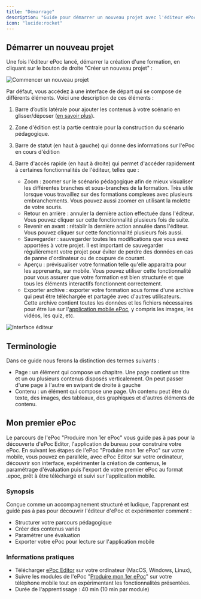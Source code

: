 ```yaml
---
title: "Démarrage"
description: "Guide pour démarrer un nouveau projet avec l'éditeur ePoc."
icon: "lucide:rocket"
---
```

## Démarrer un nouveau projet

Une fois l'éditeur ePoc lancé, démarrer la création d'une formation, en cliquant sur le bouton de droite "Créer un nouveau projet" :

![Commencer un nouveau projet](./images/create-new.png)

Par défaut, vous accédez à une interface de départ qui se compose de différents éléments. Voici une description de ces éléments :

1. Barre d’outils latérale pour ajouter les contenus à votre scénario en glisser/déposer ([en savoir plus](content/text.md)).

2. Zone d'édition est la partie centrale pour la construction du scénario pédagogique.

3. Barre de statut (en haut à gauche) qui donne des informations sur l'ePoc en cours d'édition

4. Barre d'accès rapide (en haut à droite) qui permet d'accéder rapidement à certaines fonctionnalités de l'éditeur, telles que :
    - Zoom : zoomer sur le scénario pédagogique afin de mieux visualiser les différentes branches et sous-branches de la formation. Très utile lorsque vous travaillez sur des formations complexes avec plusieurs embranchements. Vous pouvez aussi zoomer en utilisant la molette de votre souris.
    - Retour en arrière : annuler la dernière action effectuée dans l'éditeur. Vous pouvez cliquer sur cette fonctionnalité plusieurs fois de suite.
    - Revenir en avant : rétablir la dernière action annulée dans l'éditeur. Vous pouvez cliquer sur cette fonctionnalité plusieurs fois aussi.
    - Sauvegarder : sauvegarder toutes les modifications que vous avez apportées à votre projet. Il est important de sauvegarder régulièrement votre projet pour éviter de perdre des données en cas de panne d'ordinateur ou de coupure de courant.
    - Aperçu : prévisualiser votre formation telle qu'elle apparaitra pour les apprenants, sur mobile. Vous pouvez utiliser cette fonctionnalité pour vous assurer que votre formation est bien structurée et que tous les éléments interactifs fonctionnent correctement.
    - Exporter archive : exporter votre formation sous forme d'une archive qui peut être téléchargée et partagée avec d'autres utilisateurs. Cette archive contient toutes les données et les fichiers nécessaires pour être lue sur l'[application mobile ePoc](http://epoc.inria.fr), y compris les images, les vidéos, les quiz, etc.

![Interface éditeur](./images/layout.png)

## Terminologie

Dans ce guide nous ferons la distinction des termes suivants :

- Page : un élément qui compose un chapitre. Une page contient un titre et un ou plusieurs contenus disposés verticalement.
  On peut passer d'une page à l'autre en swipant de droite à gauche
- Contenu : un élément qui compose une page. Un contenu peut être du texte, des images, des tableaux, des graphiques et d'autres éléments de contenu.

## Mon premier ePoc

Le parcours de l'ePoc "Produire mon 1er ePoc" vous guide pas à pas pour la découverte d'ePoc Editor, l'application de bureau pour construire votre ePoc.
En suivant les étapes de l'ePoc "Produire mon 1er ePoc" sur votre mobile, vous pouvez en parallèle, avec ePoc Editor sur votre ordinateur, découvrir son interface, expérimenter la création de contenus, le paramétrage d'évaluation puis l'export de votre premier ePoc au format .epoc, prêt à être téléchargé et suivi sur l'application mobile.

### Synopsis

Conçue comme un accompagnement structuré et ludique, l'apprenant est guidé pas à pas pour découvrir l'éditeur d'ePoc et expérimenter comment :

- Structurer votre parcours pédagogique
- Créer des contenus variés
- Paramétrer une évaluation
- Exporter votre ePoc pour lecture sur l'application mobile

### Informations pratiques

- Télécharger [ePoc Editor](/editor/) sur votre ordinateur (MacOS, Windows, Linux),
- Suivre les modules de l'ePoc "[Produire mon 1er ePoc](/epocs/E012MC)" sur votre téléphone mobile tout en expérimentant les fonctionnalités présentées.
- Durée de l'apprentissage : 40 min (10 min par module)

